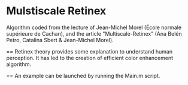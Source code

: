 Mulstiscale Retinex
====
Algorithm coded from the lecture of Jean-Michel Morel (École normale supérieure de Cachan), and the article "Multiscale-Retinex" (Ana Belén Petro, Catalina Sbert & Jean-Michel Morel).

== Retinex theory provides some explanation to understand human perception. It has led to the creation of efficient color enhancement algorithm.

== An example can be launched by running the Main.m script.
